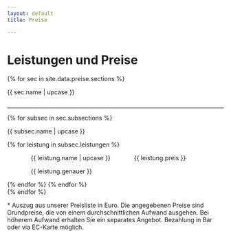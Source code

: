 ```yaml
---
layout: default
title: Preise

---
```


<div class="container">
    <div class="block">
        <h1 class="title has-text-centered">Leistungen und Preise</h1>
    </div>
    {% for sec in site.data.preise.sections %}
        <div class="block is-centered">
            <div class="columns">
            <div class="column mx-4">
                <div class="columns mb-0">
                    <div class="column is-three-fifths is-offset-one-fifth is-two-third-mobile mgl-small">
                    <p class="has-text-weight-bold">
                        {{ sec.name | upcase }}
                    </p>
                    </div>
                </div>
                <div class="columns my-0">
                    <div class="column is-three-fifths is-offset-one-fifth">
                        <hr class="my-0"/>
                    </div>
                </div>
                {% for subsec in sec.subsections %}
                    <div class="columns my-0">
                        <div class="column is-three-fifths is-offset-one-fifth mgl-small">
                            <p class="{{subsec.class}} pb-2">{{ subsec.name | upcase }}</p>
                        </div>
                    </div>
                    {% for leistung in subsec.leistungen %}
                        <div class="columns is-mobile">
                            <div class="column has-text-centered mgl-small "></div>
                            <div class="column is-two-fifths is-half-mobile mgl-small">
                                <p>{{ leistung.name | upcase }}</p>
                                <p class="has-text-weight-light">{{ leistung.genauer }}</p>
                            </div>
                            <div class="column has-text-centered is-one-third-mobile mgl-small ">
                                <p>{{ leistung.preis }}</p>
                            </div>
                            <div class="column has-text-centered mgl-small "></div>
                        </div>
                    {% endfor %}
                {% endfor %}
            </div>
            </div>
        </div><!-- end block -->
    {% endfor %}
    <div class="block">
    <p class="footer has-text-weight-light">
        * Auszug aus unserer Preisliste in Euro. Die angegebenen Preise sind Grundpreise, die von einem durchschnittlichen Aufwand ausgehen. Bei höherem Aufwand erhalten Sie ein separates Angebot. Bezahlung in Bar oder via EC-Karte möglich. 
    </p>
    </div>
</div><!-- end container -->
